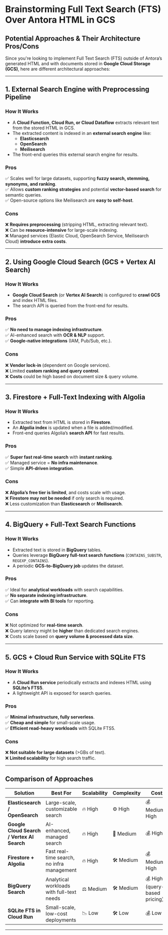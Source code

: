 # **Brainstorming Full Text Search (FTS) Over Antora HTML in GCS**

## **Potential Approaches & Their Architecture Pros/Cons**

Since you're looking to implement Full Text Search (FTS) outside of Antora’s generated HTML and with documents stored in **Google Cloud Storage (GCS)**, here are different architectural approaches:

---

## **1. External Search Engine with Preprocessing Pipeline**
### **How It Works**  
- A **Cloud Function, Cloud Run, or Cloud Dataflow** extracts relevant text from the stored HTML in GCS.  
- The extracted content is indexed in an **external search engine** like:
  - **Elasticsearch**
  - **OpenSearch**
  - **Meilisearch**  
- The front-end queries this external search engine for results.  

### **Pros**  
✅ Scales well for large datasets, supporting **fuzzy search, stemming, synonyms, and ranking**.  
✅ Allows **custom ranking strategies** and potential **vector-based search** for semantic queries.  
✅ Open-source options like Meilisearch are **easy to self-host**.  

### **Cons**  
❌ **Requires preprocessing** (stripping HTML, extracting relevant text).  
❌ Can be **resource-intensive** for large-scale indexing.  
❌ Managed services (Elastic Cloud, OpenSearch Service, Meilisearch Cloud) **introduce extra costs**.  

---

## **2. Using Google Cloud Search (GCS + Vertex AI Search)**
### **How It Works**  
- **Google Cloud Search** (or **Vertex AI Search**) is configured to **crawl GCS** and index HTML files.  
- The search API is queried from the front-end for results.  

### **Pros**  
✅ **No need to manage indexing infrastructure**.  
✅ AI-enhanced search with **OCR & NLP** support.  
✅ **Google-native integrations** (IAM, Pub/Sub, etc.).  

### **Cons**  
❌ **Vendor lock-in** (dependent on Google services).  
❌ Limited **custom ranking and query control**.  
❌ **Costs** could be high based on document size & query volume.  

---

## **3. Firestore + Full-Text Indexing with Algolia**
### **How It Works**  
- Extracted text from HTML is stored in **Firestore**.  
- An **Algolia index** is updated when a file is added/modified.  
- Front-end queries Algolia’s **search API** for fast results.  

### **Pros**  
✅ **Super fast real-time search** with **instant ranking**.  
✅ Managed service = **No infra maintenance**.  
✅ Simple **API-driven integration**.  

### **Cons**  
❌ **Algolia’s free tier is limited**, and costs scale with usage.  
❌ **Firestore may not be needed** if only search is required.  
❌ Less customization than **Elasticsearch** or **Meilisearch**.  

---

## **4. BigQuery + Full-Text Search Functions**
### **How It Works**  
- Extracted text is stored in **BigQuery** tables.  
- Queries leverage **BigQuery full-text search functions** (`CONTAINS_SUBSTR`, `REGEXP_CONTAINS`).  
- A periodic **GCS-to-BigQuery job** updates the dataset.  

### **Pros**  
✅ Ideal for **analytical workloads** with search capabilities.  
✅ **No separate indexing infrastructure**.  
✅ Can **integrate with BI tools** for reporting.  

### **Cons**  
❌ Not optimized for **real-time search**.  
❌ Query latency might be **higher** than dedicated search engines.  
❌ Costs scale based on **query volume & processed data size**.  

---

## **5. GCS + Cloud Run Service with SQLite FTS**
### **How It Works**  
- A **Cloud Run service** periodically extracts and indexes HTML using **SQLite’s FTS5**.  
- A lightweight API is exposed for search queries.  

### **Pros**  
✅ **Minimal infrastructure, fully serverless**.  
✅ **Cheap and simple** for small-scale usage.  
✅ **Efficient read-heavy workloads** with SQLite FTS5.  

### **Cons**  
❌ **Not suitable for large datasets** (>GBs of text).  
❌ **Limited scalability** for high search traffic.  

---

## **Comparison of Approaches**

| **Solution** | **Best For** | **Scalability** | **Complexity** | **Cost** |
|-------------|-------------|-----------------|----------------|----------|
| **Elasticsearch / OpenSearch** | Large-scale, customizable search | 🔥 High | ⚙️ High | 💰 Medium-High |
| **Google Cloud Search / Vertex AI Search** | AI-enhanced, managed search | 🔥 High | 🎯 Medium | 💰 High |
| **Firestore + Algolia** | Fast real-time search, no infra management | 🔥 High | 🛠️ Medium | 💰 Medium-High |
| **BigQuery Search** | Analytical workloads with full-text needs | ⚖️ Medium | 🛠️ Medium | 💰 High (query-based pricing) |
| **SQLite FTS in Cloud Run** | Small-scale, low-cost deployments | 📉 Low | 🛠️ Low | 💰 Low |

---